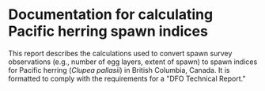 # Documentation for calculating Pacific herring spawn indices

This report describes the calculations used to convert spawn survey observations (e.g., number of egg layers, extent of spawn) to spawn indices for Pacific herring (*Clupea pallasii*) in British Columbia, Canada.
It is formatted to comply with the requirements for a "DFO Technical Report."
